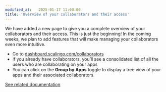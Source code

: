 ```yaml
---
modified_at:   2025-01-17 11:00:00
title: 'Overview of your collaborators and their access'
---
```


We have added a new page to give you a complete overview of your collaborators and their access.
This is just the beginning! In the coming weeks, we plan to add features that will make managing your collaborators even more intuitive.

* Go to [dashboard.scalingo.com/collaborators](https://dashboard.scalingo.com/collaborators)
* If you already have collaborators, you’ll see a consolidated list of all the users who are collaborating on your apps
* You can click on the **Group by Apps** toggle to display a tree view of your apps and their associated collaborators.

[See related documentation](https://doc.scalingo.com/platform/app/collaborators)
